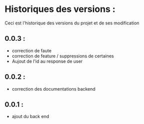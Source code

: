 # Historiques des versions :
Ceci est l'historique des versions du projet et de ses modification

## 0.0.3 :
- correction de faute
- correction de feature / suppressions de certaines
- Aujout de l'id au response de user

## 0.0.2 :
- correction des documentations backend

## 0.0.1 :
- ajout du back end